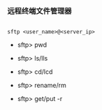 [^tag]: linux



### 远程终端文件管理器

  

```shell

sftp <user_name>@<server_ip>

```

  

* sftp> pwd

* sftp> ls/lls

* sftp> cd/lcd

* sftp> rename/rm <file>

* sftp> get/put -r <file>